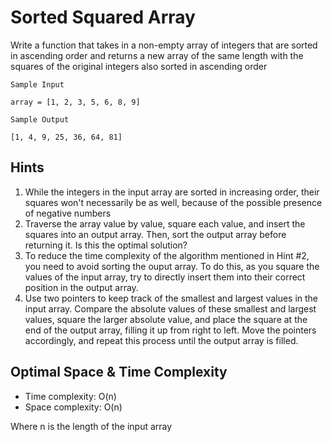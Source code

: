 # Sorted Squared Array

Write a function that takes in a non-empty array of integers that are sorted
in ascending order and returns a new array of the same length with the squares
of the original integers also sorted in ascending order

```plain
Sample Input

array = [1, 2, 3, 5, 6, 8, 9]

Sample Output

[1, 4, 9, 25, 36, 64, 81]
```

## Hints

1. While the integers in the input array are sorted in increasing order, their
  squares won't necessarily be as well, because of the possible presence of
  negative numbers
2. Traverse the array value by value, square each value, and insert the squares
  into an output array. Then, sort the output array before returning it. Is this
  the optimal solution?
3. To reduce the time complexity of the algorithm mentioned in Hint #2, you need
  to avoid sorting the ouput array. To do this, as you square the values of the
  input array, try to directly insert them into their correct position in the
  output array.
4. Use two pointers to keep track of the smallest and largest values in the input
  array. Compare the absolute values of these smallest and largest values,
  square the larger absolute value, and place the square at the end of the
  output array, filling it up from right to left. Move the pointers accordingly,
  and repeat this process until the output array is filled.

## Optimal Space & Time Complexity

- Time complexity: O(n)
- Space complexity: O(n)

Where n is the length of the input array

